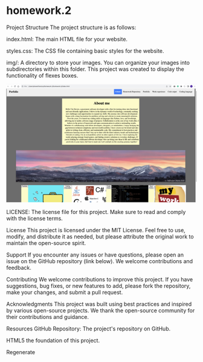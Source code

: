# homework.2
Project Structure
The project structure is as follows:

index.html: The main HTML file for your website.

styles.css: The CSS file containing basic styles for the website.

img/: A directory to store your images. You can organize your images into subdirectories within this folder.
This project was created to display the functionality of flexes boxes. 


<img src=" homework 2 screenshot .jpg" alt="Website screenshot" />



LICENSE: The license file for this project. Make sure to read and comply with the license terms.

License
This project is licensed under the MIT License. Feel free to use, modify, and distribute it as needed, but please attribute the original work to maintain the open-source spirit.

Support
If you encounter any issues or have questions, please open an issue on the GitHub repository (link below). We welcome contributions and feedback.

Contributing
We welcome contributions to improve this project. If you have suggestions, bug fixes, or new features to add, please fork the repository, make your changes, and submit a pull request.

Acknowledgments
This project was built using best practices and inspired by various open-source projects. We thank the open-source community for their contributions and guidance.

Resources
GitHub Repository: The project's repository on GitHub.

HTML5  the foundation of this project.








Regenerate


